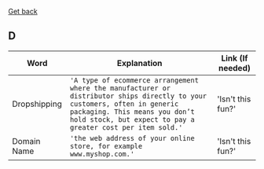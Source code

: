 [Get back](https://github.com/MrGKanev/Ecommerce-Glossary)
## D

|     Word       |        Explanation            |Link (If needed)             |
|----------------|-------------------------------|-----------------------------|
|Dropshipping        |`'A type of ecommerce arrangement where the manufacturer or distributor ships directly to your customers, often in generic packaging. This means you don’t hold stock, but expect to pay a greater cost per item sold.'`            |'Isn't this fun?'            |
|Domain Name      |`'the web address of your online store, for example www.myshop.com.'`            |'Isn't this fun?'            |
